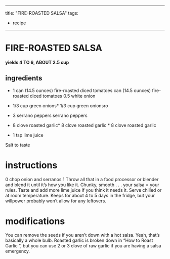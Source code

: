 

	
---
title: "FIRE-ROASTED SALSA"
tags:
  - recipe
---
# FIRE-ROASTED SALSA
#### yields 4 TO 6, ABOUT 2.5 cup
## ingredients
* 1 can (14.5 ounces) fire-roasted diced tomatoes can (14.5 ounces) fire-roasted diced tomatoes
0.5 white onion
* 1/3 cup green onions* 1/3 cup green onionsro

* 3 serrano peppers serrano peppers
* 8 clove roasted garlic* 8 clove roasted garlic * 8 clove roasted garlic
* 1 tsp lime juice

Salt to taste

# instructions
0 chop onion and serranos
1 Throw all that in a food processor or blender and blend it until it’s how you like it. Chunky,
smooth . . . your salsa = your rules. Taste and add more lime juice if you think it needs it. Serve
chilled or at room temperature. Keeps for about 4 to 5 days in the fridge, but your willpower
probably won’t allow for any leftovers.

# modifications

You can remove the seeds if you aren’t down with a hot salsa.
 Yeah, that’s basically a whole bulb. Roasted garlic is broken down in “How to Roast Garlic ”, but you can use 2
or 3 clove of raw garlic if you are having a salsa emergency.
	
	
